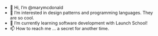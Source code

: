 - 👋 Hi, I’m @marymcdonald
- 👀 I’m interested in design patterns and programming languages. They are so cool.
- 🌱 I’m currently learning software development with Launch School!
- 📫 How to reach me ... a secret for another time.

<!---
marymcdonald/marymcdonald is a ✨ special ✨ repository because its `README.md` (this file) appears on your GitHub profile.
You can click the Preview link to take a look at your changes.
--->
